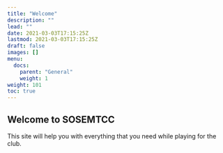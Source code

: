 ```yaml
---
title: "Welcome"
description: ""
lead: ""
date: 2021-03-03T17:15:25Z
lastmod: 2021-03-03T17:15:25Z
draft: false
images: []
menu: 
  docs:
    parent: "General"
    weight: 1
weight: 101
toc: true
---
```


## Welcome to SOSEMTCC
This site will help you with everything that you need while playing for the club.

